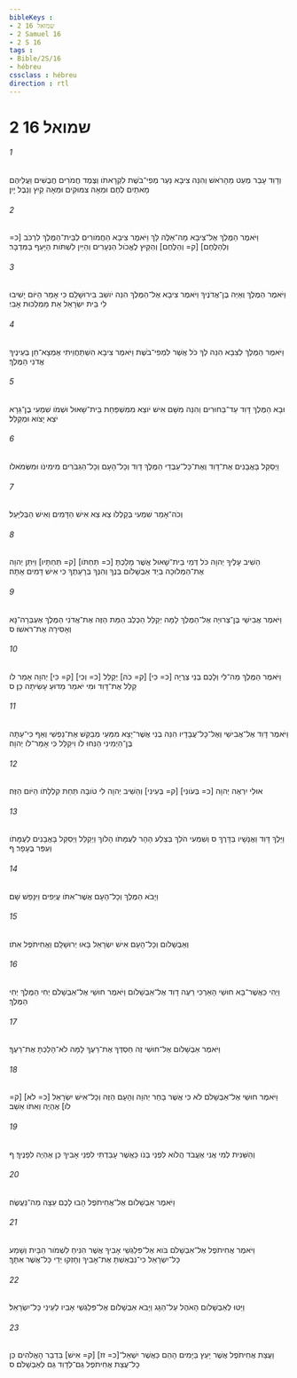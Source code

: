 ```yaml
---
bibleKeys : 
- 2 שמואל 16
- 2 Samuel 16
- 2 S 16
tags : 
- Bible/2S/16
- hébreu
cssclass : hébreu
direction : rtl
---
```


# 2 שמואל 16

###### 1
וְדָוִד עָבַר מְעַט מֵהָרֹאשׁ וְהִנֵּה צִיבָא נַעַר מְפִי־בֹשֶׁת לִקְרָאתֹו וְצֶמֶד חֲמֹרִים חֲבֻשִׁים וַעֲלֵיהֶם מָאתַיִם לֶחֶם וּמֵאָה צִמּוּקִים וּמֵאָה קַיִץ וְנֵבֶל יָיִן׃
###### 2
וַיֹּאמֶר הַמֶּלֶךְ אֶל־צִיבָא מָה־אֵלֶּה לָּךְ וַיֹּאמֶר צִיבָא הַחֲמֹורִים לְבֵית־הַמֶּלֶךְ לִרְכֹּב [כ= וְלְהַלֶּחֶם] [ק= וְהַלֶּחֶם] וְהַקַּיִץ לֶאֱכֹול הַנְּעָרִים וְהַיַּיִן לִשְׁתֹּות הַיָּעֵף בַּמִּדְבָּר׃
###### 3
וַיֹּאמֶר הַמֶּלֶךְ וְאַיֵּה בֶּן־אֲדֹנֶיךָ וַיֹּאמֶר צִיבָא אֶל־הַמֶּלֶךְ הִנֵּה יֹושֵׁב בִּירוּשָׁלִַם כִּי אָמַר הַיֹּום יָשִׁיבוּ לִי בֵּית יִשְׂרָאֵל אֵת מַמְלְכוּת אָבִי׃
###### 4
וַיֹּאמֶר הַמֶּלֶךְ לְצִבָא הִנֵּה לְךָ כֹּל אֲשֶׁר לִמְפִי־בֹשֶׁת וַיֹּאמֶר צִיבָא הִשְׁתַּחֲוֵיתִי אֶמְצָא־חֵן בְּעֵינֶיךָ אֲדֹנִי הַמֶּלֶךְ׃
###### 5
וּבָא הַמֶּלֶךְ דָּוִד עַד־בַּחוּרִים וְהִנֵּה מִשָּׁם אִישׁ יֹוצֵא מִמִּשְׁפַּחַת בֵּית־שָׁאוּל וּשְׁמֹו שִׁמְעִי בֶן־גֵּרָא יֹצֵא יָצֹוא וּמְקַלֵּל׃
###### 6
וַיְסַקֵּל בָּאֲבָנִים אֶת־דָּוִד וְאֶת־כָּל־עַבְדֵי הַמֶּלֶךְ דָּוִד וְכָל־הָעָם וְכָל־הַגִּבֹּרִים מִימִינֹו וּמִשְּׂמֹאלֹו׃
###### 7
וְכֹה־אָמַר שִׁמְעִי בְּקַלְלֹו צֵא צֵא אִישׁ הַדָּמִים וְאִישׁ הַבְּלִיָּעַל׃
###### 8
הֵשִׁיב עָלֶיךָ יְהוָה כֹּל דְּמֵי בֵית־שָׁאוּל אֲשֶׁר מָלַכְתָּ [כ= תַּחְתֹּו] [ק= תַּחְתָּיו] וַיִּתֵּן יְהוָה אֶת־הַמְּלוּכָה בְּיַד אַבְשָׁלֹום בְּנֶךָ וְהִנְּךָ בְּרָעָתֶךָ כִּי אִישׁ דָּמִים אָתָּה׃
###### 9
וַיֹּאמֶר אֲבִישַׁי בֶּן־צְרוּיָה אֶל־הַמֶּלֶךְ לָמָּה יְקַלֵּל הַכֶּלֶב הַמֵּת הַזֶּה אֶת־אֲדֹנִי הַמֶּלֶךְ אֶעְבְּרָה־נָּא וְאָסִירָה אֶת־רֹאשֹׁו׃ ס
###### 10
וַיֹּאמֶר הַמֶּלֶךְ מַה־לִּי וְלָכֶם בְּנֵי צְרֻיָה [כ= כִּי] [ק= כֹּה] יְקַלֵּל [כ= וְכִי] [ק= כִּי] יְהוָה אָמַר לֹו קַלֵּל אֶת־דָּוִד וּמִי יֹאמַר מַדּוּעַ עָשִׂיתָה כֵּן׃ ס
###### 11
וַיֹּאמֶר דָּוִד אֶל־אֲבִישַׁי וְאֶל־כָּל־עֲבָדָיו הִנֵּה בְנִי אֲשֶׁר־יָצָא מִמֵּעַי מְבַקֵּשׁ אֶת־נַפְשִׁי וְאַף כִּי־עַתָּה בֶּן־הַיְמִינִי הַנִּחוּ לֹו וִיקַלֵּל כִּי אָמַר־לֹו יְהוָה׃
###### 12
אוּלַי יִרְאֶה יְהוָה [כ= בְּעֹונִי] [ק= בְּעֵינִי] וְהֵשִׁיב יְהוָה לִי טֹובָה תַּחַת קִלְלָתֹו הַיֹּום הַזֶּה׃
###### 13
וַיֵּלֶךְ דָּוִד וַאֲנָשָׁיו בַּדָּרֶךְ ס וְשִׁמְעִי הֹלֵךְ בְּצֵלַע הָהָר לְעֻמָּתֹו הָלֹוךְ וַיְקַלֵּל וַיְסַקֵּל בָּאֲבָנִים לְעֻמָּתֹו וְעִפַּר בֶּעָפָר׃ ף
###### 14
וַיָּבֹא הַמֶּלֶךְ וְכָל־הָעָם אֲשֶׁר־אִתֹּו עֲיֵפִים וַיִּנָּפֵשׁ שָׁם׃
###### 15
וְאַבְשָׁלֹום וְכָל־הָעָם אִישׁ יִשְׂרָאֵל בָּאוּ יְרוּשָׁלִָם וַאֲחִיתֹפֶל אִתֹּו׃
###### 16
וַיְהִי כַּאֲשֶׁר־בָּא חוּשַׁי הָאַרְכִּי רֵעֶה דָוִד אֶל־אַבְשָׁלֹום וַיֹּאמֶר חוּשַׁי אֶל־אַבְשָׁלֹם יְחִי הַמֶּלֶךְ יְחִי הַמֶּלֶךְ׃
###### 17
וַיֹּאמֶר אַבְשָׁלֹום אֶל־חוּשַׁי זֶה חַסְדְּךָ אֶת־רֵעֶךָ לָמָּה לֹא־הָלַכְתָּ אֶת־רֵעֶךָ׃
###### 18
וַיֹּאמֶר חוּשַׁי אֶל־אַבְשָׁלֹם לֹא כִּי אֲשֶׁר בָּחַר יְהוָה וְהָעָם הַזֶּה וְכָל־אִישׁ יִשְׂרָאֵל [כ= לֹא] [ק= לֹו] אֶהְיֶה וְאִתֹּו אֵשֵׁב׃
###### 19
וְהַשֵּׁנִית לְמִי אֲנִי אֶעֱבֹד הֲלֹוא לִפְנֵי בְנֹו כַּאֲשֶׁר עָבַדְתִּי לִפְנֵי אָבִיךָ כֵּן אֶהְיֶה לִפָנֶיךָ׃ ף
###### 20
וַיֹּאמֶר אַבְשָׁלֹום אֶל־אֲחִיתֹפֶל הָבוּ לָכֶם עֵצָה מַה־נַּעֲשֶׂה׃
###### 21
וַיֹּאמֶר אֲחִיתֹפֶל אֶל־אַבְשָׁלֹם בֹּוא אֶל־פִּלַגְשֵׁי אָבִיךָ אֲשֶׁר הִנִּיחַ לִשְׁמֹור הַבָּיִת וְשָׁמַע כָּל־יִשְׂרָאֵל כִּי־נִבְאַשְׁתָּ אֶת־אָבִיךָ וְחָזְקוּ יְדֵי כָּל־אֲשֶׁר אִתָּךְ׃
###### 22
וַיַּטּוּ לְאַבְשָׁלֹום הָאֹהֶל עַל־הַגָּג וַיָּבֹא אַבְשָׁלֹום אֶל־פִּלַגְשֵׁי אָבִיו לְעֵינֵי כָּל־יִשְׂרָאֵל׃
###### 23
וַעֲצַת אֲחִיתֹפֶל אֲשֶׁר יָעַץ בַּיָּמִים הָהֵם כַּאֲשֶׁר יִשְׁאַל־[כ= זז] [ק= אִישׁ] בִּדְבַר הָאֱלֹהִים כֵּן כָּל־עֲצַת אֲחִיתֹפֶל גַּם־לְדָוִד גַּם לְאַבְשָׁלֹם׃ ס
